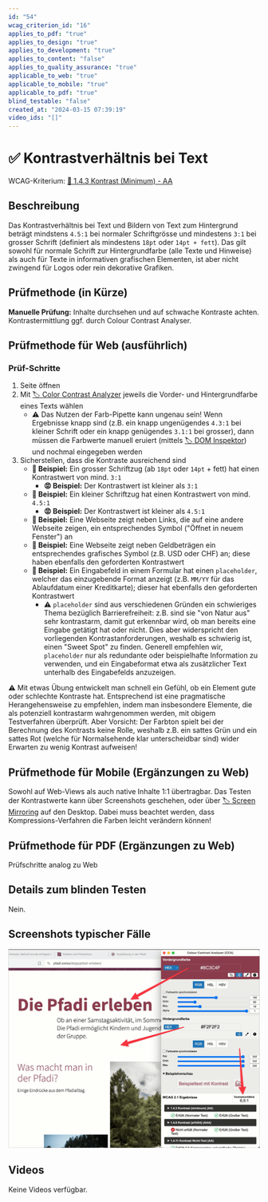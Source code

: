 ```yaml
---
id: "54"
wcag_criterion_id: "16"
applies_to_pdf: "true"
applies_to_design: "true"
applies_to_development: "true"
applies_to_content: "false"
applies_to_quality_assurance: "true"
applicable_to_web: "true"
applicable_to_mobile: "true"
applicable_to_pdf: "true"
blind_testable: "false"
created_at: "2024-03-15 07:39:19"
video_ids: "[]"
---
```


# ✅ Kontrastverhältnis bei Text

WCAG-Kriterium: [📜 1.4.3 Kontrast (Minimum) - AA](..)

## Beschreibung

Das Kontrastverhältnis bei Text und Bildern von Text zum Hintergrund beträgt mindstens `4.5:1` bei normaler Schriftgrösse und mindestens `3:1` bei grosser Schrift (definiert als mindestens `18pt` oder `14pt + fett`). Das gilt sowohl für normale Schrift zur Hintergrundfarbe (alle Texte und Hinweise) als auch für Texte in informativen grafischen Elementen, ist aber nicht zwingend für Logos oder rein dekorative Grafiken.

## Prüfmethode (in Kürze)

**Manuelle Prüfung:** Inhalte durchsehen und auf schwache Kontraste achten. Kontrastermittlung ggf. durch Colour Contrast Analyser.

## Prüfmethode für Web (ausführlich)

### Prüf-Schritte

1. Seite öffnen
1. Mit [🏷️ Color Contrast Analyzer](/de/tags/color-contrast-analyzer) jeweils die Vorder- und Hintergrundfarbe eines Texts wählen
    - ⚠️ Das Nutzen der Farb-Pipette kann ungenau sein! Wenn Ergebnisse knapp sind (z.B. ein knapp ungenügendes `4.3:1` bei kleiner Schrift oder ein knapp genügendes `3.1:1` bei grosser), dann müssen die Farbwerte manuell eruiert (mittels [🏷️ DOM Inspektor](/de/tags/dom-inspektor)) und nochmal eingegeben werden
1. Sicherstellen, dass die Kontraste ausreichend sind
    - **🙂 Beispiel:** Ein grosser Schriftzug (ab `18pt` oder `14pt` + fett) hat einen Kontrastwert von mind. `3:1`
        - **😡 Beispiel:** Der Kontrastwert ist kleiner als `3:1`
    - **🙂 Beispiel:** Ein kleiner Schriftzug hat einen Kontrastwert von mind. `4.5:1`
        - **😡 Beispiel:** Der Kontrastwert ist kleiner als `4.5:1`
    - **🙂 Beispiel:** Eine Webseite zeigt neben Links, die auf eine andere Webseite zeigen, ein entsprechendes Symbol ("Öffnet in neuem Fenster") an
    - **🙂 Beispiel:** Eine Webseite zeigt neben Geldbeträgen ein entsprechendes grafisches Symbol (z.B. USD oder CHF) an; diese haben ebenfalls den geforderten Kontrastwert
    - **🙂 Beispiel:** Ein Eingabefeld in einem Formular hat einen `placeholder`, welcher das einzugebende Format anzeigt (z.B. `MM/YY` für das Ablaufdatum einer Kreditkarte); dieser hat ebenfalls den geforderten Kontrastwert
        - ⚠️ `placeholder` sind aus verschiedenen Gründen ein schwieriges Thema bezüglich Barrierefreiheit: z.B. sind sie "von Natur aus" sehr kontrastarm, damit gut erkennbar wird, ob man bereits eine Eingabe getätigt hat oder nicht. Dies aber widerspricht den vorliegenden Kontrastanforderungen, weshalb es schwierig ist, einen "Sweet Spot" zu finden. Generell empfehlen wir, `placeholder` nur als redundante oder beispielhafte Information zu verwenden, und ein Eingabeformat etwa als zusätzlicher Text unterhalb des Eingabefelds anzuzeigen.

⚠️ Mit etwas Übung entwickelt man schnell ein Gefühl, ob ein Element gute oder schlechte Kontraste hat. Entsprechend ist eine pragmatische Herangehensweise zu empfehlen, indem man insbesondere Elemente, die als potenziell kontrastarm wahrgenommen werden, mit obigem Testverfahren überprüft. Aber Vorsicht: Der Farbton spielt bei der Berechnung des Kontrasts keine Rolle, weshalb z.B. ein sattes Grün und ein sattes Rot (welche für Normalsehende klar unterscheidbar sind) wider Erwarten zu wenig Kontrast aufweisen!

## Prüfmethode für Mobile (Ergänzungen zu Web)

Sowohl auf Web-Views als auch native Inhalte 1:1 übertragbar. Das Testen der Kontrastwerte kann über Screenshots geschehen, oder über [🏷️ Screen Mirroring](/de/tags/screen-mirroring) auf den Desktop. Dabei muss beachtet werden, dass Kompressions-Verfahren die Farben leicht verändern können!

## Prüfmethode für PDF (Ergänzungen zu Web)

Prüfschritte analog zu Web

## Details zum blinden Testen

Nein.

## Screenshots typischer Fälle

![Colour Contrast Analyser in Aktion](images/colour-contrast-analyser-in-aktion.png)

## Videos

Keine Videos verfügbar.
